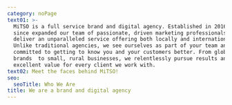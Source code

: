 ```yaml
---
category: noPage
text01: >-
  MiTSO is a full service brand and digital agency. Established in 2016, we have
  since expanded our team of passionate, driven marketing professionals to
  deliver an unparalleled service offering both locally and internationally.
  Unlike traditional agencies, we see ourselves as part of your team and we’re
  committed to getting to know you and your customers better. From global
  brands  to small, rural businesses, we relentlessly pursue results and
  excellent value for every client we work with. 
text02: Meet the faces behind MiTSO!
seo:
  seoTitle: Who We Are
title: We are a brand and digital agency
---
```


